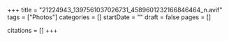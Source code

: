 +++
title = "21224943_1397561037026731_4589601232166846464_n.avif"
tags = ["Photos"]
categories = []
startDate = ""
draft = false
pages = []

citations = []
+++
